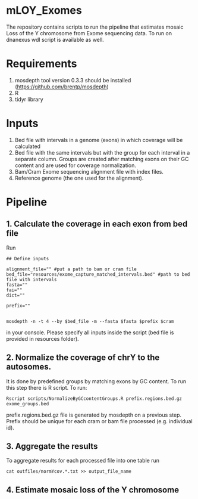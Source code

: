 # mLOY_Exomes
The repository contains scripts to run the pipeline that estimates mosaic Loss of the Y chromosome from Exome sequencing data.
To run on dnanexus wdl script is available as well.

# Requirements
1. mosdepth tool version 0.3.3 should be installed (https://github.com/brentp/mosdepth)
2. R
3. tidyr library

# Inputs
1. Bed file with intervals in a genome (exons) in which coverage will be calculated
2. Bed file with the same intervals but with the group for each interval in a separate column. Groups are created after matching exons on their GC content and are used for coverage normalization.
3. Bam/Cram Exome sequencing alignment file with index files.
4. Reference genome (the one used for the alignment).

# Pipeline
## 1. Calculate the coverage in each exon from bed file
Run 
```
## Define inputs

alignment_file="" #put a path to bam or cram file 
bed_file="resources/exome_capture_matched_intervals.bed" #path to bed file with intervals
fasta=""
fai=""
dict=""

prefix=""


mosdepth -n -t 4 --by $bed_file -m --fasta $fasta $prefix $cram
```
in your console. Please specify all inputs inside the script (bed file is provided in resources folder).

## 2. Normalize the coverage of chrY to the autosomes.
It is done by predefined groups by matching exons by GC content. To run this step there is R script. To run:

```
Rscript scripts/NormalizeByGCcontentGroups.R prefix.regions.bed.gz exome_groups.bed
```
prefix.regions.bed.gz file is generated by mosdepth on a previous step. Prefix should be unique for each cram or bam file processed (e.g. individual id).

## 3. Aggregate the results

To aggregate results for each processed file into one table run

```
cat outfiles/normYcov.*.txt >> output_file_name
```

## 4. Estimate mosaic loss of the Y chromosome

